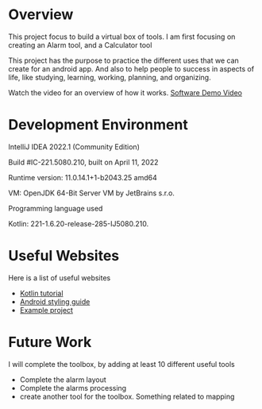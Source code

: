 # Overview

This project focus to build a virtual box of tools.
I am first focusing on creating an Alarm tool, and a Calculator tool

This project has the purpose to practice the different uses that we can create for an android app.
And also to help people to success in aspects of life, like studying, learning, working, planning, and organizing.

Watch the video for an overview of how it works.
[Software Demo Video](https://youtu.be/ucx2mAXqiM0)

# Development Environment

IntelliJ IDEA 2022.1 (Community Edition)

Build #IC-221.5080.210, built on April 11, 2022

Runtime version: 11.0.14.1+1-b2043.25 amd64

VM: OpenJDK 64-Bit Server VM by JetBrains s.r.o.

Programming language used

Kotlin: 221-1.6.20-release-285-IJ5080.210.

# Useful Websites

Here is a list of useful websites
* [Kotlin tutorial](https://developer.android.com/courses/android-basics-kotlin/course)
* [Android styling guide](https://medium.com/androiddevelopers/android-styling-common-theme-attributes-8f7c50c9eaba)
* [Example project](https://github.com/google-developer-training/android-basics-kotlin-affirmations-app-solution) 

# Future Work

I will complete the toolbox, by adding at least 10 different useful tools
* Complete the alarm layout
* Complete the alarms processing
* create another tool for the toolbox. Something related to mapping